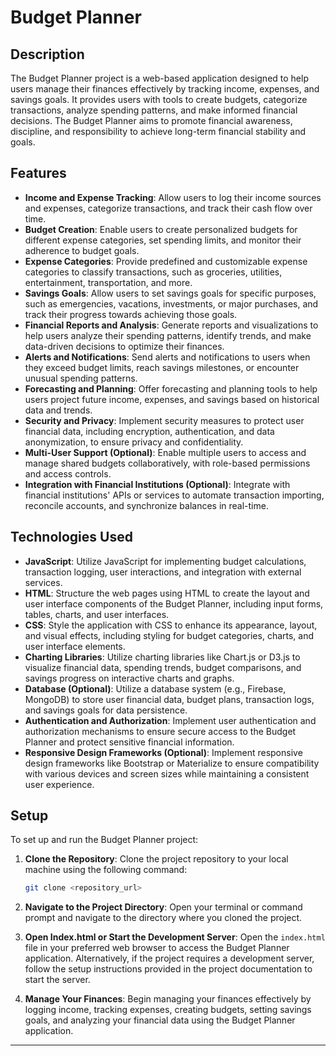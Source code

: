 # Budget Planner

## Description

The Budget Planner project is a web-based application designed to help users manage their finances effectively by tracking income, expenses, and savings goals. It provides users with tools to create budgets, categorize transactions, analyze spending patterns, and make informed financial decisions. The Budget Planner aims to promote financial awareness, discipline, and responsibility to achieve long-term financial stability and goals.

## Features

- **Income and Expense Tracking**: Allow users to log their income sources and expenses, categorize transactions, and track their cash flow over time.
- **Budget Creation**: Enable users to create personalized budgets for different expense categories, set spending limits, and monitor their adherence to budget goals.
- **Expense Categories**: Provide predefined and customizable expense categories to classify transactions, such as groceries, utilities, entertainment, transportation, and more.
- **Savings Goals**: Allow users to set savings goals for specific purposes, such as emergencies, vacations, investments, or major purchases, and track their progress towards achieving those goals.
- **Financial Reports and Analysis**: Generate reports and visualizations to help users analyze their spending patterns, identify trends, and make data-driven decisions to optimize their finances.
- **Alerts and Notifications**: Send alerts and notifications to users when they exceed budget limits, reach savings milestones, or encounter unusual spending patterns.
- **Forecasting and Planning**: Offer forecasting and planning tools to help users project future income, expenses, and savings based on historical data and trends.
- **Security and Privacy**: Implement security measures to protect user financial data, including encryption, authentication, and data anonymization, to ensure privacy and confidentiality.
- **Multi-User Support (Optional)**: Enable multiple users to access and manage shared budgets collaboratively, with role-based permissions and access controls.
- **Integration with Financial Institutions (Optional)**: Integrate with financial institutions' APIs or services to automate transaction importing, reconcile accounts, and synchronize balances in real-time.

## Technologies Used

- **JavaScript**: Utilize JavaScript for implementing budget calculations, transaction logging, user interactions, and integration with external services.
- **HTML**: Structure the web pages using HTML to create the layout and user interface components of the Budget Planner, including input forms, tables, charts, and user interfaces.
- **CSS**: Style the application with CSS to enhance its appearance, layout, and visual effects, including styling for budget categories, charts, and user interface elements.
- **Charting Libraries**: Utilize charting libraries like Chart.js or D3.js to visualize financial data, spending trends, budget comparisons, and savings progress on interactive charts and graphs.
- **Database (Optional)**: Utilize a database system (e.g., Firebase, MongoDB) to store user financial data, budget plans, transaction logs, and savings goals for data persistence.
- **Authentication and Authorization**: Implement user authentication and authorization mechanisms to ensure secure access to the Budget Planner and protect sensitive financial information.
- **Responsive Design Frameworks (Optional)**: Implement responsive design frameworks like Bootstrap or Materialize to ensure compatibility with various devices and screen sizes while maintaining a consistent user experience.

## Setup

To set up and run the Budget Planner project:

1. **Clone the Repository**: Clone the project repository to your local machine using the following command:

   ```bash
   git clone <repository_url>
   ```

2. **Navigate to the Project Directory**: Open your terminal or command prompt and navigate to the directory where you cloned the project.

3. **Open Index.html or Start the Development Server**: Open the `index.html` file in your preferred web browser to access the Budget Planner application. Alternatively, if the project requires a development server, follow the setup instructions provided in the project documentation to start the server.

4. **Manage Your Finances**: Begin managing your finances effectively by logging income, tracking expenses, creating budgets, setting savings goals, and analyzing your financial data using the Budget Planner application.

---